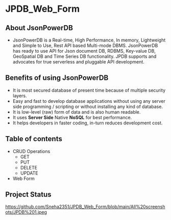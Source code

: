 # JPDB_Web_Form

## About JsonPowerDB
* JsonPowerDB is a Real-time, High Performance, In memory, Lightweight and Simple to Use, Rest API based Multi-mode DBMS. JsonPowerDB has ready to use API for Json document DB, RDBMS, Key-value DB, GeoSpatial DB and Time Series DB functionality. JPDB supports and advocates for true serverless and pluggable API development.

## Benefits of using JsonPowerDB
*  It is most secured database of present time because of multiple security layers.
*  Easy and fast to develop database applications without using any server side programming / scripting or without installing any kind of database.
*  It is low-level (raw) form of data and is also human readable.
*  It uses **Server Side** Native **NoSQL** for best performance.
*  It helps developers in faster coding, in-turn reduces development cost.

## Table of contents
*  CRUD Operations
   * GET
   * PUT
   * DELETE
   * UPDATE
*  Web Form

## Project Status
https://github.com/Sneha2351/JPDB_Web_Form/blob/main/All%20screenshots/JPDB%201.jpeg

